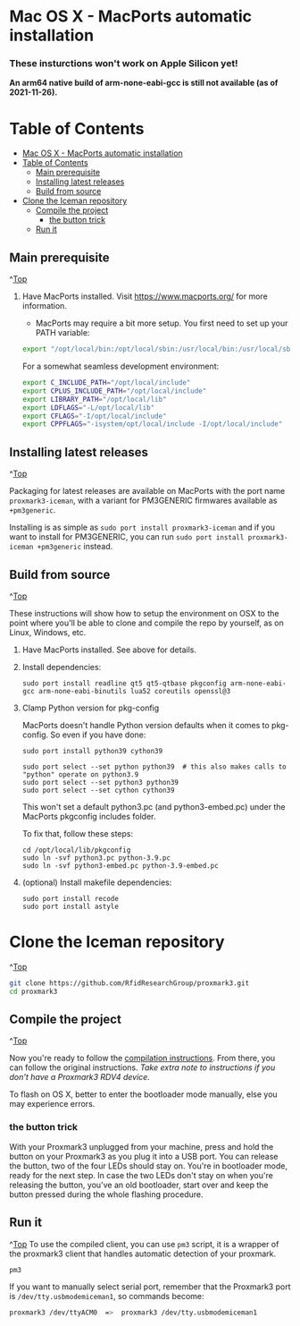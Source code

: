 
<a id="Top"></a>

# Mac OS X - MacPorts automatic installation
<b><h3>These insturctions won't work on Apple Silicon yet!</h3> An arm64 native build of arm-none-eabi-gcc is still not available (as of 2021-11-26).</b>

# Table of Contents
- [Mac OS X - MacPorts automatic installation](#mac-os-x---macports-automatic-installation)
- [Table of Contents](#table-of-contents)
  - [Main prerequisite](#main-prerequisite)
  - [Installing latest releases](#installing-latest-releases)
  - [Build from source](#build-from-source)
- [Clone the Iceman repository](#clone-the-iceman-repository)
  - [Compile the project](#compile-the-project)
    - [the button trick](#the-button-trick)
  - [Run it](#run-it)




## Main prerequisite
^[Top](#top)

1. Have MacPorts installed. Visit https://www.macports.org/ for more information.

    * MacPorts may require a bit more setup. You first need to set up your PATH variable:

    ```bash
    export "/opt/local/bin:/opt/local/sbin:/usr/local/bin:/usr/local/sbin:$PATH"
    ```

   For a somewhat seamless development environment:

    ```bash
    export C_INCLUDE_PATH="/opt/local/include"
    export CPLUS_INCLUDE_PATH="/opt/local/include"
    export LIBRARY_PATH="/opt/local/lib"
    export LDFLAGS="-L/opt/local/lib"
    export CFLAGS="-I/opt/local/include"
    export CPPFLAGS="-isystem/opt/local/include -I/opt/local/include"
    ```

## Installing latest releases
^[Top](#top)

Packaging for latest releases are available on MacPorts with the port name `proxmark3-iceman`, with a variant for PM3GENERIC firmwares available as `+pm3generic`.

Installing is as simple as `sudo port install proxmark3-iceman` and if you want to install for PM3GENERIC, you can run `sudo port install proxmark3-iceman +pm3generic` instead.

## Build from source
^[Top](#top)

These instructions will show how to setup the environment on OSX to the point where you'll be able to clone and compile the repo by yourself, as on Linux, Windows, etc.

1. Have MacPorts installed. See above for details.

2. Install dependencies:

    ```
    sudo port install readline qt5 qt5-qtbase pkgconfig arm-none-eabi-gcc arm-none-eabi-binutils lua52 coreutils openssl@3
    ```

3. Clamp Python version for pkg-config

    MacPorts doesn't handle Python version defaults when it comes to pkg-config. So even if you have done:

    ```
    sudo port install python39 cython39

    sudo port select --set python python39  # this also makes calls to "python" operate on python3.9
    sudo port select --set python3 python39
    sudo port select --set cython cython39 
    ```

    This won't set a default python3.pc (and python3-embed.pc) under the MacPorts pkgconfig includes folder.

    To fix that, follow these steps:

    ```
    cd /opt/local/lib/pkgconfig
    sudo ln -svf python3.pc python-3.9.pc
    sudo ln -svf python3-embed.pc python-3.9-embed.pc
    ```

4. (optional) Install makefile dependencies:

    ```
    sudo port install recode
    sudo port install astyle
    ```


# Clone the Iceman repository
^[Top](#top)

```sh
git clone https://github.com/RfidResearchGroup/proxmark3.git
cd proxmark3
```

## Compile the project
^[Top](#top)

Now you're ready to follow the [compilation instructions](/doc/md/Use_of_Proxmark/0_Compilation-Instructions.md).
From there, you can follow the original instructions. 
_Take extra note to instructions if you don't have a Proxmark3 RDV4 device._

To flash on OS X, better to enter the bootloader mode manually, else you may experience errors.

### the button trick
With your Proxmark3 unplugged from your machine, press and hold the button on your Proxmark3 as you plug it into a USB port. You can release the button, two of the four LEDs should stay on. You're in bootloader mode, ready for the next step. In case the two LEDs don't stay on when you're releasing the button, you've an old bootloader, start over and keep the button pressed during the whole flashing procedure.


## Run it
^[Top](#top)
To use the compiled client, you can use `pm3` script, it is a wrapper of the proxmark3 client that handles automatic detection of your proxmark.
```sh
pm3
```

If you want to manually select serial port, remember that the Proxmark3 port is `/dev/tty.usbmodemiceman1`, so commands become:
```sh
proxmark3 /dev/ttyACM0  =>  proxmark3 /dev/tty.usbmodemiceman1
```

